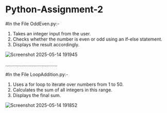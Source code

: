 # Python-Assignment-2
#In the File OddEven.py:- 
1. 	Takes an integer input from the user.
2. 	Checks whether the number is even or odd using an if-else statement.
3. 	Displays the result accordingly.
 	
![Screenshot 2025-05-14 191945](https://github.com/user-attachments/assets/194d3a09-f52d-4412-a34b-cfb537a7c89e)

........................................

#In the File LoopAddition.py:-
1.   Uses a for loop to iterate over numbers from 1 to 50.
2.   Calculates the sum of all integers in this range.
3.   Displays the final sum.

![Screenshot 2025-05-14 191852](https://github.com/user-attachments/assets/e533cd24-6e9b-4024-b92c-775237ab91fb)
